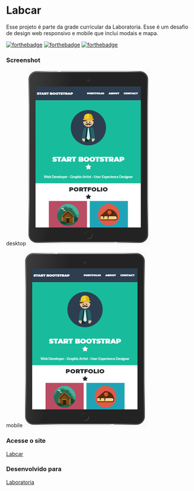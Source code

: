 Labcar
==============

Esse projeto é parte da grade curricular da Laboratoria. 
Esse é um desafio de design web responsivo e mobile que inclui modais e mapa.

[![forthebadge](https://forthebadge.com/images/badges/uses-html.svg)](https://forthebadge.com)
[![forthebadge](https://forthebadge.com/images/badges/uses-css.svg)](https://forthebadge.com)
[![forthebadge](https://forthebadge.com/images/badges/uses-js.svg)](https://forthebadge.com)

### Screenshot
desktop
![screen shot](https://raw.githubusercontent.com/carolfortunato/a-freelancer/master/screenshot.png)

mobile
![screen shot](https://raw.githubusercontent.com/carolfortunato/a-freelancer/master/screenshot.png)

### Acesse o site
[Labcar](https://carolfortunato.github.io/labcar/)

### Desenvolvido para
[Laboratoria](https://www.laboratoria.la/br)
